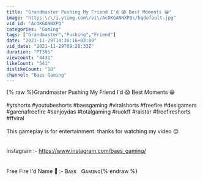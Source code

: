 ```yaml
---
title: "Grandmaster Pushing My Friend I'd 😱 Best Moments 😁"
image: "https:\/\/i.ytimg.com\/vi\/AcOKGANNXPQ\/hqdefault.jpg"
vid_id: "AcOKGANNXPQ"
categories: "Gaming"
tags: ["Grandmaster","Pushing","Friend"]
date: "2021-11-29T14:38:16+03:00"
vid_date: "2021-11-29T09:28:33Z"
duration: "PT38S"
viewcount: "4431"
likeCount: "541"
dislikeCount: "18"
channel: "Baes Gaming"
---
```

{% raw %}Grandmaster Pushing My Friend I'd 😱 Best Moments 😁<br /><br />#ytshorts #youtubeshorts #baesgaming #viralshorts #freefire #desigamers #garenafreefire #sanjoydas #totalgaming #ruokff #raistar #freefireshorts #ffviral <br /><br />This gameplay is for entertainment. thanks for watching my video 😊<br /><br /><br />Instagram :- <a rel="nofollow" target="blank" href="https://www.instagram.com/baes_gaming/">https://www.instagram.com/baes_gaming/</a><br /><br /><br />Free Fire I'd Name 📛 :- ᏴᴀᴇsㅤᏀᴀᴍɪɴɢ{% endraw %}
